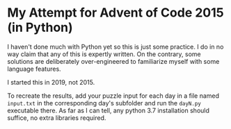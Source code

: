 # My Attempt for Advent of Code 2015 (in Python)
I haven't done much with Python yet so this is just some practice. I do in no way claim that any of this is expertly written. On the contrary, some solutions are deliberately over-engineered to familiarize myself with some language features.

I started this in 2019, not 2015.

To recreate the results, add your puzzle input for each day in a file named `input.txt` in the corresponding day's subfolder and run the `dayN.py` executable there. As far as I can tell, any python 3.7 installation should suffice, no extra libraries required.
